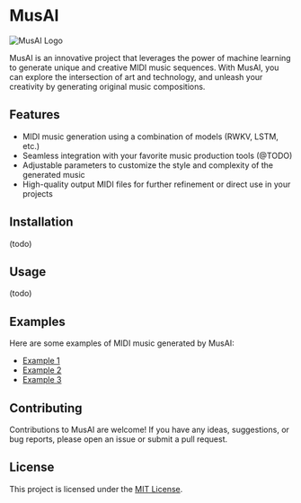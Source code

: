 # MusAI

![MusAI Logo](logo.png)

MusAI is an innovative project that leverages the power of machine learning to generate unique and creative MIDI music sequences. With MusAI, you can explore the intersection of art and technology, and unleash your creativity by generating original music compositions.

## Features

- MIDI music generation using a combination of models (RWKV, LSTM, etc.)
- Seamless integration with your favorite music production tools (@TODO)
- Adjustable parameters to customize the style and complexity of the generated music
- High-quality output MIDI files for further refinement or direct use in your projects

## Installation

(todo)

## Usage

(todo)

## Examples

Here are some examples of MIDI music generated by MusAI:

- [Example 1](examples/example1.mid)
- [Example 2](examples/example2.mid)
- [Example 3](examples/example3.mid)

## Contributing

Contributions to MusAI are welcome! If you have any ideas, suggestions, or bug reports, please open an issue or submit a pull request.

## License

This project is licensed under the [MIT License](LICENSE).
